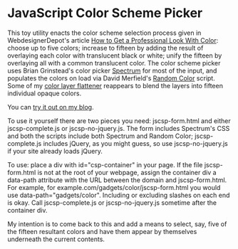 # JavaScript Color Scheme Picker

This toy utility enacts the color scheme selection process given in WebdesignerDepot's article [How to Get a Professional Look With Color](http://www.webdesignerdepot.com/2009/12/how-to-get-a-professional-look-with-color/): choose up to five colors; increase to fifteen by adding the result of overlaying each color with translucent black or white; unify the fifteen by overlaying all with a common translucent color. The color scheme picker uses Brian Grinstead's color picker [Spectrum](https://github.com/bgrins/spectrum) for most of the input, and populates the colors on load via David Merfield's [Random Color](https://github.com/davidmerfield/randomColor) script. Some of my [color layer flattener](https://github.com/ReveWeber/js-color-layer-flattener) reappears to blend the layers into fifteen individual opaque colors.

You can [try it out on my blog](http://www.rweber.net/web-development/javascript/color-scheme-picker-take-1/).

To use it yourself there are two pieces you need: jscsp-form.html and either jscsp-complete.js or jscsp-no-jquery.js. The form includes Spectrum's CSS and both the scripts include both Spectrum and Random Color; jscsp-complete.js includes jQuery, as you might guess, so use jscsp-no-jquery.js if your site already loads jQuery.

To use: place a div with id="csp-container" in your page. If the file jscsp-form.html is not at the root of your webpage, assign the container div a data-path attribute with the URL between the domain and jscsp-form.html. For example, for example.com/gadgets/color/jscsp-form.html you would use data-path="gadgets/color". Including or excluding slashes on each end is okay. Call jscsp-complete.js or jscsp-no-jquery.js sometime after the container div.

My intention is to come back to this and add a means to select, say, five of the fifteen resultant colors and have them appear by themselves underneath the current contents.